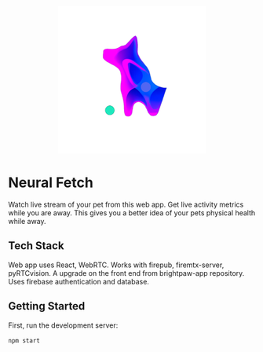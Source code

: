 <p align="center">
    <img src="assets/Neural Fetch.png" width=300 height=300>
</p>

# Neural Fetch
Watch live stream of your pet from this web app. Get live activity metrics while you are away. This gives you a better idea of your pets physical health while away.

## Tech Stack
Web app uses React, WebRTC. Works with firepub, firemtx-server, pyRTCvision. A upgrade on the front end from brightpaw-app repository. Uses firebase authentication and database.


## Getting Started
First, run the development server:

```
npm start
```
